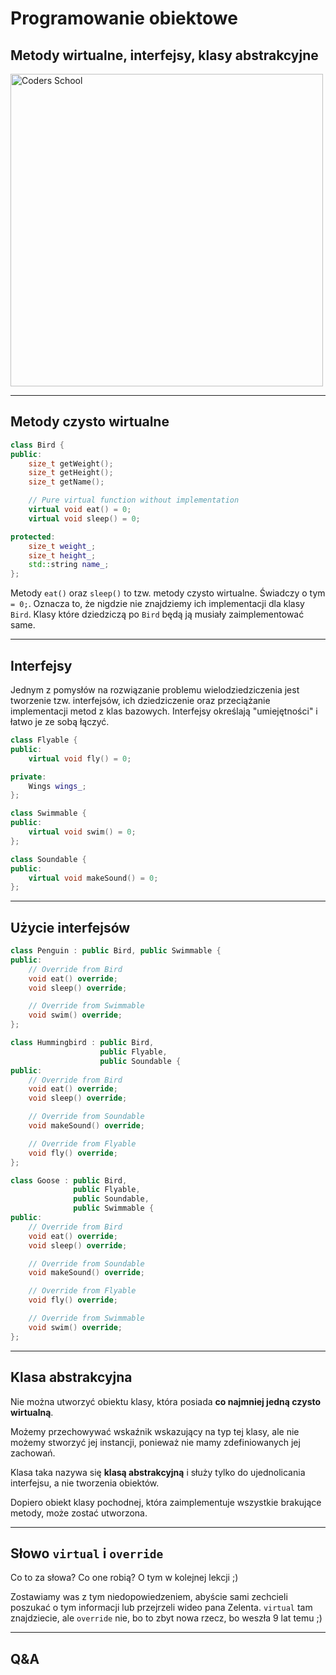 <!-- .slide: data-background="#111111" -->

# Programowanie obiektowe

## Metody wirtualne, interfejsy, klasy abstrakcyjne

<a href="https://coders.school">
    <img width="500" data-src="../coders_school_logo.png" alt="Coders School" class="plain">
</a>

___

## Metody czysto wirtualne

```cpp
class Bird {
public:
    size_t getWeight();
    size_t getHeight();
    size_t getName();

    // Pure virtual function without implementation
    virtual void eat() = 0;
    virtual void sleep() = 0;

protected:
    size_t weight_;
    size_t height_;
    std::string name_;
};
```

Metody `eat()` oraz `sleep()` to tzw. metody czysto wirtualne. Świadczy o tym `= 0;`. Oznacza to, że nigdzie nie znajdziemy ich implementacji dla klasy `Bird`. Klasy które dziedziczą po `Bird` będą ją musiały zaimplementować same.

___
<!-- .slide: style="font-size: 0.9em" -->

## Interfejsy

Jednym z pomysłów na rozwiązanie problemu wielodziedziczenia jest tworzenie tzw. interfejsów, ich dziedziczenie oraz przeciążanie implementacji metod z klas bazowych. Interfejsy określają "umiejętności" i łatwo je ze sobą łączyć.

```cpp
class Flyable {
public:
    virtual void fly() = 0;

private:
    Wings wings_;
};

class Swimmable {
public:
    virtual void swim() = 0;
};

class Soundable {
public:
    virtual void makeSound() = 0;
};
```

___

## Użycie interfejsów

```cpp
class Penguin : public Bird, public Swimmable {
public:
    // Override from Bird
    void eat() override;
    void sleep() override;

    // Override from Swimmable
    void swim() override;
};

class Hummingbird : public Bird,
                    public Flyable,
                    public Soundable {
public:
    // Override from Bird
    void eat() override;
    void sleep() override;

    // Override from Soundable
    void makeSound() override;

    // Override from Flyable
    void fly() override;
};

class Goose : public Bird,
              public Flyable,
              public Soundable,
              public Swimmable {
public:
    // Override from Bird
    void eat() override;
    void sleep() override;

    // Override from Soundable
    void makeSound() override;

    // Override from Flyable
    void fly() override;

    // Override from Swimmable
    void swim() override;
};
```

___

## Klasa abstrakcyjna

Nie można utworzyć obiektu klasy, która posiada <span class="fragment highlight-green">**co najmniej jedną czysto wirtualną**</span>.

Możemy przechowywać wskaźnik wskazujący na typ tej klasy, ale nie możemy stworzyć jej instancji, ponieważ nie mamy zdefiniowanych jej zachowań.

Klasa taka nazywa się  <span class="fragment highlight-green">**klasą abstrakcyjną**</span> i służy tylko do ujednolicania interfejsu, a nie tworzenia obiektów.

Dopiero obiekt klasy pochodnej, która zaimplementuje wszystkie brakujące metody, może zostać utworzona.

___

## Słowo `virtual` i `override`

Co to za słowa? Co one robią? O tym w kolejnej lekcji ;)

Zostawiamy was z tym niedopowiedzeniem, abyście sami zechcieli poszukać o tym informacji lub przejrzeli wideo pana Zelenta. `virtual` tam znajdziecie, ale `override` nie, bo to zbyt nowa rzecz, bo weszła 9 lat temu ;)

___

## Q&A
